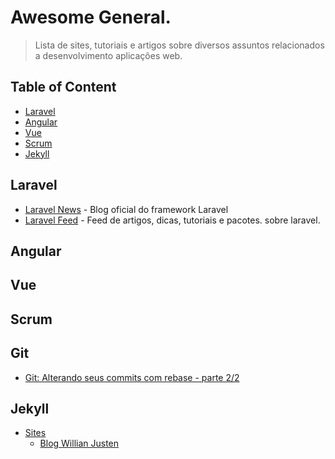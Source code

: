 # Awesome General.
 > Lista de sites, tutoriais e artigos sobre diversos assuntos relacionados a  desenvolvimento aplicações web.

## Table of Content
 - [Laravel](#laravel)
 - [Angular](#angular)
 - [Vue](#vue)
 - [Scrum](#scrum)
 - [Jekyll](#jekyll)

## Laravel
 - [Laravel News](http://laravel-news.com/blog) - Blog oficial do framework Laravel
 - [Laravel Feed](http://laravelfeed.com) - Feed de artigos, dicas, tutoriais e pacotes. sobre laravel.

## Angular

## Vue

## Scrum

## Git
 - [Git: Alterando seus commits com rebase - parte 2/2](http://www.raphaelfabeni.com.br/git-alterando-commits-parte-2/)

## Jekyll
 - [Sites](#sites-jekyll)
     - [Blog Willian Justen](http://willianjusten.com.br/)